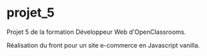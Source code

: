 # projet_5
 
Projet 5 de la formation Développeur Web d'OpenClassrooms.

Réalisation du front pour un site e-commerce en Javascript vanilla.
